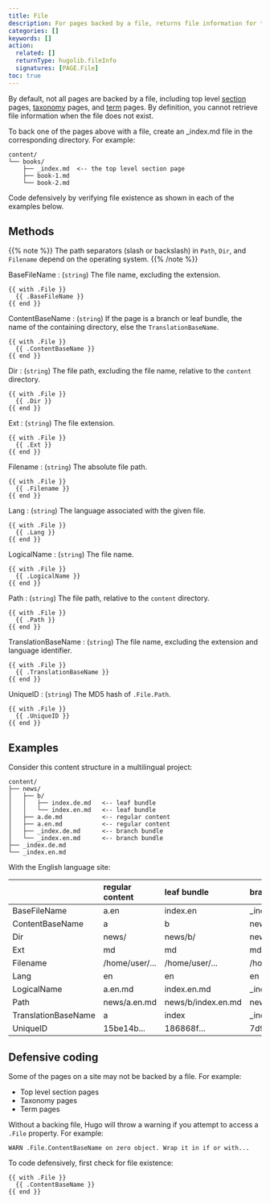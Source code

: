 ```yaml
---
title: File
description: For pages backed by a file, returns file information for the given page.
categories: []
keywords: []
action:
  related: []
  returnType: hugolib.fileInfo
  signatures: [PAGE.File]
toc: true
---
```


By default, not all pages are backed by a file, including top level [section] pages, [taxonomy] pages, and [term] pages. By definition, you cannot retrieve file information when the file does not exist.

To back one of the pages above with a file, create an _index.md file in the corresponding directory. For example:

```text
content/
└── books/
    ├── _index.md  <-- the top level section page
    ├── book-1.md
    └── book-2.md
```

Code defensively by verifying file existence as shown in each of the examples below.

## Methods

{{% note %}}
The path separators (slash or backslash) in `Path`, `Dir`, and `Filename` depend on the operating system.
{{% /note %}}

BaseFileName
: (`string`) The file name, excluding the extension.

```go-html-template
{{ with .File }}
  {{ .BaseFileName }}
{{ end }}
```

ContentBaseName
: (`string`) If the page is a branch or leaf bundle, the name of the containing directory, else the `TranslationBaseName`.

```go-html-template
{{ with .File }}
  {{ .ContentBaseName }}
{{ end }}
```

Dir
: (`string`) The file path, excluding the file name, relative to the `content` directory.

```go-html-template
{{ with .File }}
  {{ .Dir }}
{{ end }}
```

Ext
: (`string`) The file extension.

```go-html-template
{{ with .File }}
  {{ .Ext }}
{{ end }}
```

Filename
: (`string`) The absolute file path.

```go-html-template
{{ with .File }}
  {{ .Filename }}
{{ end }}
```

Lang
: (`string`) The language associated with the given file.

```go-html-template
{{ with .File }}
  {{ .Lang }}
{{ end }}
```

LogicalName
: (`string`) The file name.

```go-html-template
{{ with .File }}
  {{ .LogicalName }}
{{ end }}
```

Path
: (`string`) The file path, relative to the `content` directory.

```go-html-template
{{ with .File }}
  {{ .Path }}
{{ end }}
```

TranslationBaseName
: (`string`) The file name, excluding the extension and language identifier.

```go-html-template
{{ with .File }}
  {{ .TranslationBaseName }}
{{ end }}
```

UniqueID
: (`string`) The MD5 hash of `.File.Path`.

```go-html-template
{{ with .File }}
  {{ .UniqueID }}
{{ end }}
```

## Examples

Consider this content structure in a multilingual project:

```text
content/
├── news/
│   ├── b/
│   │   ├── index.de.md   <-- leaf bundle
│   │   └── index.en.md   <-- leaf bundle
│   ├── a.de.md           <-- regular content
│   ├── a.en.md           <-- regular content
│   ├── _index.de.md      <-- branch bundle
│   └── _index.en.md      <-- branch bundle
├── _index.de.md
└── _index.en.md
```

With the English language site:

&nbsp;|regular content|leaf bundle|branch bundle
:--|:--|:--|:--
BaseFileName|a.en|index.en|_index.en
ContentBaseName|a|b|news
Dir|news/|news/b/|news/
Ext|md|md|md
Filename|/home/user/...|/home/user/...|/home/user/...
Lang|en|en|en
LogicalName|a.en.md|index.en.md|_index.en.md
Path|news/a.en.md|news/b/index.en.md|news/_index.en.md
TranslationBaseName|a|index|_index
UniqueID|15be14b...|186868f...|7d9159d...

## Defensive coding

Some of the pages on a site may not be backed by a file. For example:

- Top level section pages
- Taxonomy pages
- Term pages

Without a backing file, Hugo will throw a warning if you attempt to access a `.File` property. For example:

```text
WARN .File.ContentBaseName on zero object. Wrap it in if or with...
```

To code defensively, first check for file existence:

```go-html-template
{{ with .File }}
  {{ .ContentBaseName }}
{{ end }}
```

[section]: /getting-started/glossary/#section
[taxonomy]: /getting-started/glossary/#taxonomy
[term]: /getting-started/glossary/#term
